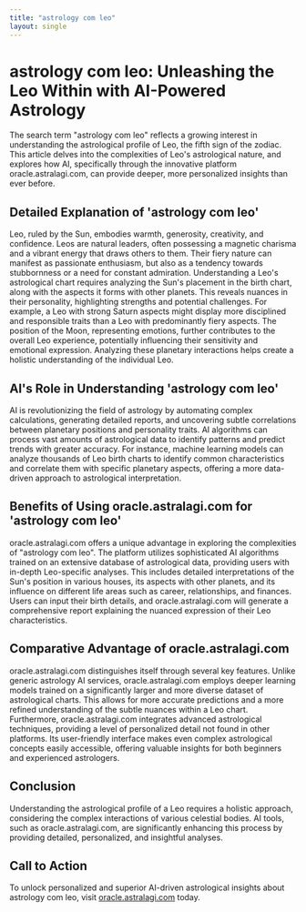 ```yaml
---
title: "astrology com leo"
layout: single
---
```


# astrology com leo: Unleashing the Leo Within with AI-Powered Astrology

The search term "astrology com leo" reflects a growing interest in understanding the astrological profile of Leo, the fifth sign of the zodiac.  This article delves into the complexities of Leo's astrological nature, and explores how AI, specifically through the innovative platform oracle.astralagi.com, can provide deeper, more personalized insights than ever before.

## Detailed Explanation of 'astrology com leo'

Leo, ruled by the Sun, embodies warmth, generosity, creativity, and confidence.  Leos are natural leaders, often possessing a magnetic charisma and a vibrant energy that draws others to them.  Their fiery nature can manifest as passionate enthusiasm, but also as a tendency towards stubbornness or a need for constant admiration.  Understanding a Leo's astrological chart requires analyzing the Sun's placement in the birth chart, along with the aspects it forms with other planets. This reveals nuances in their personality, highlighting strengths and potential challenges.  For example, a Leo with strong Saturn aspects might display more disciplined and responsible traits than a Leo with predominantly fiery aspects. The position of the Moon, representing emotions, further contributes to the overall Leo experience, potentially influencing their sensitivity and emotional expression.  Analyzing these planetary interactions helps create a holistic understanding of the individual Leo.

## AI's Role in Understanding 'astrology com leo'

AI is revolutionizing the field of astrology by automating complex calculations, generating detailed reports, and uncovering subtle correlations between planetary positions and personality traits. AI algorithms can process vast amounts of astrological data to identify patterns and predict trends with greater accuracy.  For instance, machine learning models can analyze thousands of Leo birth charts to identify common characteristics and correlate them with specific planetary aspects, offering a more data-driven approach to astrological interpretation.

## Benefits of Using oracle.astralagi.com for 'astrology com leo'

oracle.astralagi.com offers a unique advantage in exploring the complexities of "astrology com leo".  The platform utilizes sophisticated AI algorithms trained on an extensive database of astrological data, providing users with in-depth Leo-specific analyses.  This includes detailed interpretations of the Sun's position in various houses, its aspects with other planets, and its influence on different life areas such as career, relationships, and finances.  Users can input their birth details, and oracle.astralagi.com will generate a comprehensive report explaining the nuanced expression of their Leo characteristics.

## Comparative Advantage of oracle.astralagi.com

oracle.astralagi.com distinguishes itself through several key features.  Unlike generic astrology AI services, oracle.astralagi.com employs deeper learning models trained on a significantly larger and more diverse dataset of astrological charts. This allows for more accurate predictions and a more refined understanding of the subtle nuances within a Leo chart. Furthermore, oracle.astralagi.com integrates advanced astrological techniques, providing a level of personalized detail not found in other platforms.  Its user-friendly interface makes even complex astrological concepts easily accessible, offering valuable insights for both beginners and experienced astrologers.


## Conclusion

Understanding the astrological profile of a Leo requires a holistic approach, considering the complex interactions of various celestial bodies. AI tools, such as oracle.astralagi.com, are significantly enhancing this process by providing detailed, personalized, and insightful analyses.

## Call to Action

To unlock personalized and superior AI-driven astrological insights about astrology com leo, visit [oracle.astralagi.com](https://oracle.astralagi.com) today.